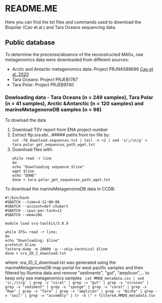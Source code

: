 # README.ME
Here you can find the txt files and commands used to download the Biopolar (Cao et.al.) and Tara Oceans sequencing data.

## Public database
To determine the precense/absence of the reconstructed MAGs, raw metagenomics data were downloaded from different sources:
- Arctic and Antactic metagenomics data: Project PRJNA588686 [Cao et al.,2020](https://microbiomejournal.biomedcentral.com/articles/10.1186/s40168-020-00826-9) 
- Tara Oceans: Project PRJEB1787 
- Tara Polar: Project PRJEB9740

### Dowloading data - Tara Oceans (n = 249 samples), Tara Polar (n = 41 samples), Arctic &Antarctic (n = 120 samples) and marineMetagenoneDB samples (n = 98)
To dowload the data 
1. Download TSV report from ENA project number
2. Extract ftp.sra.ebi...##### paths from tsv file by:    
   ```cut -f8 download.sequences.txt | tail -n +2 | sed 's/;/\n/g' > tara.polar_get_sequences_path_wget.txt```
3. Download files with:
   ```
   while read -r line
   do
   echo "Downloading sequence $line"
   wget $line
   echo "DONE"
   done < tara.polar_get_sequences_path_wget.txt
   ```

To download the marineMetagenomeDB data in CCDB:
```
#!/bin/bash
#SBATCH --time=4-12:00:00
#SBATCH --account=def-chubert
#SBATCH --cpus-per-task=12
#SBATCH --mem=20G

module load sra-toolkit/3.0.9

while IFS= read -r line;
do
echo "Downloading: $line"
prefetch $line
fasterq-dump -m 20000 -p --skip-technical $line
done < sra_ID_2_download.txt
```
where: 
sra_ID_2_download.txt was generated using the marineMetagenomeDB map portal for west pacific samples and then filtered by Illumina data and remove "sediments", "gut", "amplicon",... to keep only sea metagenomics samples
```  cat MMDB_metadata.csv | sed 's/,/\t/g' | grep -v "viral" | grep -v "gut" | grep -v "viruses" | grep -v "sediment" | grep -v "sponge" | grep -v "coral" | grep -v "Raw" | grep -v "Tara" | grep -v "amplicon" | grep -v "Niche" | grep -v "soil" | grep -v "assembly" | tr -d \" > filtered.MMDB_metadata.tsv ```





